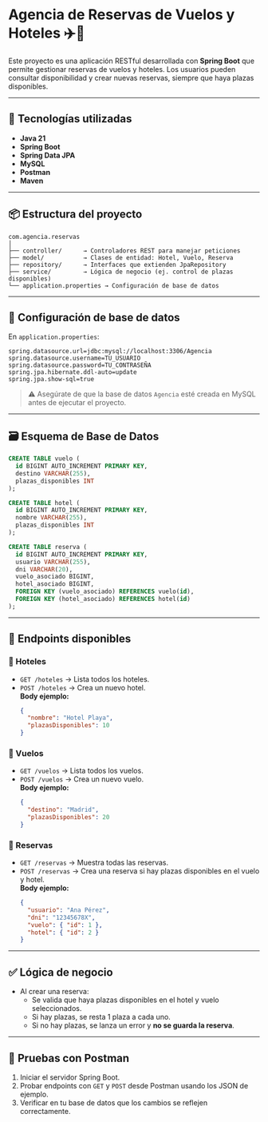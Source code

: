 # Agencia de Reservas de Vuelos y Hoteles ✈️🏨

Este proyecto es una aplicación RESTful desarrollada con **Spring Boot** que permite gestionar reservas de vuelos y hoteles. Los usuarios pueden consultar disponibilidad y crear nuevas reservas, siempre que haya plazas disponibles.

---

## 🚀 Tecnologías utilizadas

- **Java 21**
- **Spring Boot**
- **Spring Data JPA**
- **MySQL**
- **Postman**
- **Maven**

---

## 📦 Estructura del proyecto

```
com.agencia.reservas
│
├── controller/      → Controladores REST para manejar peticiones
├── model/           → Clases de entidad: Hotel, Vuelo, Reserva
├── repository/      → Interfaces que extienden JpaRepository
├── service/         → Lógica de negocio (ej. control de plazas disponibles)
└── application.properties → Configuración de base de datos
```

---

## 🔧 Configuración de base de datos

En `application.properties`:

```properties
spring.datasource.url=jdbc:mysql://localhost:3306/Agencia
spring.datasource.username=TU_USUARIO
spring.datasource.password=TU_CONTRASEÑA
spring.jpa.hibernate.ddl-auto=update
spring.jpa.show-sql=true
```

> ⚠️ Asegúrate de que la base de datos `Agencia` esté creada en MySQL antes de ejecutar el proyecto.

---

## 🗃️ Esquema de Base de Datos

```sql
CREATE TABLE vuelo (
  id BIGINT AUTO_INCREMENT PRIMARY KEY,
  destino VARCHAR(255),
  plazas_disponibles INT
);

CREATE TABLE hotel (
  id BIGINT AUTO_INCREMENT PRIMARY KEY,
  nombre VARCHAR(255),
  plazas_disponibles INT
);

CREATE TABLE reserva (
  id BIGINT AUTO_INCREMENT PRIMARY KEY,
  usuario VARCHAR(255),
  dni VARCHAR(20),
  vuelo_asociado BIGINT,
  hotel_asociado BIGINT,
  FOREIGN KEY (vuelo_asociado) REFERENCES vuelo(id),
  FOREIGN KEY (hotel_asociado) REFERENCES hotel(id)
);
```

---

## 📲 Endpoints disponibles

### 🔹 Hoteles

- `GET /hoteles` → Lista todos los hoteles.
- `POST /hoteles` → Crea un nuevo hotel.  
  **Body ejemplo:**
  ```json
  {
    "nombre": "Hotel Playa",
    "plazasDisponibles": 10
  }
  ```

### 🔹 Vuelos

- `GET /vuelos` → Lista todos los vuelos.
- `POST /vuelos` → Crea un nuevo vuelo.  
  **Body ejemplo:**
  ```json
  {
    "destino": "Madrid",
    "plazasDisponibles": 20
  }
  ```

### 🔹 Reservas

- `GET /reservas` → Muestra todas las reservas.
- `POST /reservas` → Crea una reserva si hay plazas disponibles en el vuelo y hotel.  
  **Body ejemplo:**
  ```json
  {
    "usuario": "Ana Pérez",
    "dni": "12345678X",
    "vuelo": { "id": 1 },
    "hotel": { "id": 2 }
  }
  ```

---

## ✅ Lógica de negocio

- Al crear una reserva:
    - Se valida que haya plazas disponibles en el hotel y vuelo seleccionados.
    - Si hay plazas, se resta 1 plaza a cada uno.
    - Si no hay plazas, se lanza un error y **no se guarda la reserva**.

---

## 📮 Pruebas con Postman

1. Iniciar el servidor Spring Boot.
2. Probar endpoints con `GET` y `POST` desde Postman usando los JSON de ejemplo.
3. Verificar en tu base de datos que los cambios se reflejen correctamente.

